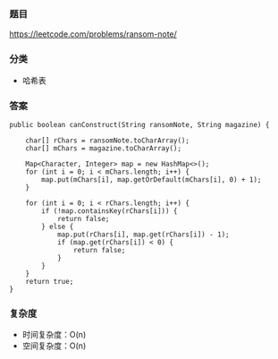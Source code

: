 ### 题目
https://leetcode.com/problems/ransom-note/

### 分类
* 哈希表

### 答案
```
public boolean canConstruct(String ransomNote, String magazine) {
    
    char[] rChars = ransomNote.toCharArray();
    char[] mChars = magazine.toCharArray();
    
    Map<Character, Integer> map = new HashMap<>();
    for (int i = 0; i < mChars.length; i++) {
        map.put(mChars[i], map.getOrDefault(mChars[i], 0) + 1);
    }
    
    for (int i = 0; i < rChars.length; i++) {
        if (!map.containsKey(rChars[i])) {
            return false;
        } else {
            map.put(rChars[i], map.get(rChars[i]) - 1);
            if (map.get(rChars[i]) < 0) {
                return false;
            }
        }
    }
    return true;
}
```

### 复杂度
* 时间复杂度：O(n)
* 空间复杂度：O(n)
